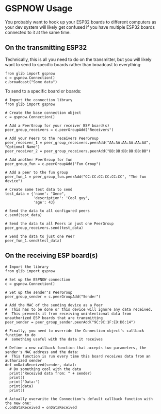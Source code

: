 # GSPNOW Usage

You probably want to hook up your ESP32 boards to different computers as your dev system will likely get confused if you have multiple ESP32 boards connected to it at the same time.

## On the transmitting ESP32
Technically, this is all you need to do on the transmitter, but you will likely want to send to specific boards rather than broadcast to everything:
```
from glib import gspnow
c = gspnow.Connection()
c.broadcast("Some data")
```

To send to a specific board or boards:
```
# Import the connection library
from glib import gspnow

# Create the base connection object
c = gspnow.Connection()

# Add a PeerGroup for your receiver ESP board(s)
peer_group_receivers = c.peerGroupAdd("Receivers")

# Add your Peers to the receivers PeerGroup
peer_receiver_1 = peer_group_receivers.peerAdd("AA:AA:AA:AA:AA:AA", "Optional Name")
peer_receiver_2 = peer_group_receivers.peerAdd("BB:BB:BB:BB:BB:BB")

# Add another PeerGroup for fun
peer_group_fun = c.peerGroupAdd("Fun Group")

# Add a peer to the fun group
peer_fun_1 = peer_group_fun.peerAdd("CC:CC:CC:CC:CC:CC", "The fun device")

# Create some test data to send
test_data = {'name': "Gene",
             'description': 'Cool guy',
             'age': 43}

# Send the data to all configured peers
c.send(test_data)

# Send the data to all Peers in just one PeerGroup
peer_group_receivers.send(test_data)

# Send the data to just one Peer
peer_fun_1.send(test_data)
```

## On the receiving ESP board(s)
```
# Import the library
from glib import gspnow

# Set up the ESPNOW connection
c = gspnow.Connection()

# Set up the sender's PeerGroup
peer_group_sender = c.peerGroupAdd("Sender")

# Add the MAC of the sending device as a Peer
#  This has to be done or this device will ignore any data received.
#  This prevents it from receiving unintentional data from unauthorized ESP boards that are transmitting
peer_sender = peer_group_sender.peerAdd("9C:9C:1F:E9:D6:14")

# Finally, you need to override the Connection object's callback function to do
#  something useful with the data it receives

# Define a new callback function that accepts two parameters, the sender's MAC address and the data:
#  This function is run every time this board receives data from an authorized sender
def onDataReceived(sender, data):
  # Do something cool with the data
  print("Received data from: " + sender)
  print()
  print("Data:")
  print(data)
  print()

# Actually overwrite the Connection's default callback function with the new one:
c.onDataReceived = onDataReceived
```
